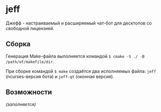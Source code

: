 # jeff

Джефф - настраиваемый и расширяемый чат-бот для десктопов со свободной лицензией.

## Сборка

Генерация Make-файла выполняется командой `$ cmake -S ./ -B /path/of/makefile/dir`.

При сборке командой `$ make` создаётся два исполняемых файла: `jeff` (ncurses-версия бота) и `jeff-qt` (оконная версия).

## Возможности

*(заполняется)*
